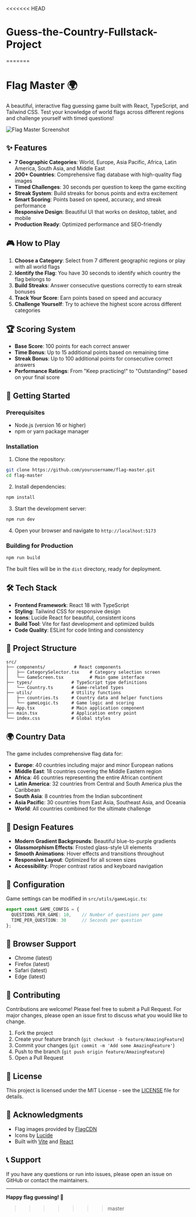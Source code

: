 <<<<<<< HEAD
# Guess-the-Country-Fullstack-Project
=======
# Flag Master 🌍

A beautiful, interactive flag guessing game built with React, TypeScript, and Tailwind CSS. Test your knowledge of world flags across different regions and challenge yourself with timed questions!

![Flag Master Screenshot](https://images.unsplash.com/photo-1526778548025-fa2f459cd5c1?w=800&h=400&fit=crop&crop=center)

## ✨ Features

- **7 Geographic Categories**: World, Europe, Asia Pacific, Africa, Latin America, South Asia, and Middle East
- **200+ Countries**: Comprehensive flag database with high-quality flag images
- **Timed Challenges**: 30 seconds per question to keep the game exciting
- **Streak System**: Build streaks for bonus points and extra excitement
- **Smart Scoring**: Points based on speed, accuracy, and streak performance
- **Responsive Design**: Beautiful UI that works on desktop, tablet, and mobile
- **Production Ready**: Optimized performance and SEO-friendly

## 🎮 How to Play

1. **Choose a Category**: Select from 7 different geographic regions or play with all world flags
2. **Identify the Flag**: You have 30 seconds to identify which country the flag belongs to
3. **Build Streaks**: Answer consecutive questions correctly to earn streak bonuses
4. **Track Your Score**: Earn points based on speed and accuracy
5. **Challenge Yourself**: Try to achieve the highest score across different categories

## 🏆 Scoring System

- **Base Score**: 100 points for each correct answer
- **Time Bonus**: Up to 15 additional points based on remaining time
- **Streak Bonus**: Up to 100 additional points for consecutive correct answers
- **Performance Ratings**: From "Keep practicing!" to "Outstanding!" based on your final score

## 🚀 Getting Started

### Prerequisites

- Node.js (version 16 or higher)
- npm or yarn package manager

### Installation

1. Clone the repository:
```bash
git clone https://github.com/yourusername/flag-master.git
cd flag-master
```

2. Install dependencies:
```bash
npm install
```

3. Start the development server:
```bash
npm run dev
```

4. Open your browser and navigate to `http://localhost:5173`

### Building for Production

```bash
npm run build
```

The built files will be in the `dist` directory, ready for deployment.

## 🛠️ Tech Stack

- **Frontend Framework**: React 18 with TypeScript
- **Styling**: Tailwind CSS for responsive design
- **Icons**: Lucide React for beautiful, consistent icons
- **Build Tool**: Vite for fast development and optimized builds
- **Code Quality**: ESLint for code linting and consistency

## 📁 Project Structure

```
src/
├── components/           # React components
│   ├── CategorySelector.tsx    # Category selection screen
│   └── GameScreen.tsx          # Main game interface
├── types/               # TypeScript type definitions
│   └── Country.ts       # Game-related types
├── utils/               # Utility functions
│   ├── countries.ts     # Country data and helper functions
│   └── gameLogic.ts     # Game logic and scoring
├── App.tsx              # Main application component
├── main.tsx             # Application entry point
└── index.css            # Global styles
```

## 🌍 Country Data

The game includes comprehensive flag data for:

- **Europe**: 40 countries including major and minor European nations
- **Middle East**: 18 countries covering the Middle Eastern region
- **Africa**: 46 countries representing the entire African continent
- **Latin America**: 32 countries from Central and South America plus the Caribbean
- **South Asia**: 8 countries from the Indian subcontinent
- **Asia Pacific**: 30 countries from East Asia, Southeast Asia, and Oceania
- **World**: All countries combined for the ultimate challenge

## 🎨 Design Features

- **Modern Gradient Backgrounds**: Beautiful blue-to-purple gradients
- **Glassmorphism Effects**: Frosted glass-style UI elements
- **Smooth Animations**: Hover effects and transitions throughout
- **Responsive Layout**: Optimized for all screen sizes
- **Accessibility**: Proper contrast ratios and keyboard navigation

## 🔧 Configuration

Game settings can be modified in `src/utils/gameLogic.ts`:

```typescript
export const GAME_CONFIG = {
  QUESTIONS_PER_GAME: 10,    // Number of questions per game
  TIME_PER_QUESTION: 30      // Seconds per question
};
```

## 📱 Browser Support

- Chrome (latest)
- Firefox (latest)
- Safari (latest)
- Edge (latest)

## 🤝 Contributing

Contributions are welcome! Please feel free to submit a Pull Request. For major changes, please open an issue first to discuss what you would like to change.

1. Fork the project
2. Create your feature branch (`git checkout -b feature/AmazingFeature`)
3. Commit your changes (`git commit -m 'Add some AmazingFeature'`)
4. Push to the branch (`git push origin feature/AmazingFeature`)
5. Open a Pull Request

## 📄 License

This project is licensed under the MIT License - see the [LICENSE](LICENSE) file for details.

## 🙏 Acknowledgments

- Flag images provided by [FlagCDN](https://flagcdn.com/)
- Icons by [Lucide](https://lucide.dev/)
- Built with [Vite](https://vitejs.dev/) and [React](https://reactjs.org/)

## 📞 Support

If you have any questions or run into issues, please open an issue on GitHub or contact the maintainers.

---

**Happy flag guessing! 🎯**
>>>>>>> master
